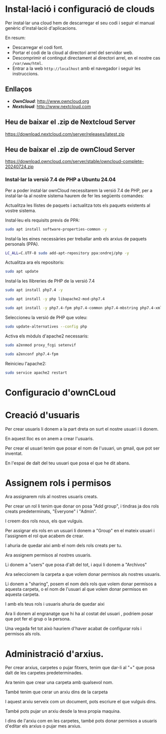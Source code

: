 # Instal·lació i configuració de clouds

Per instal·lar una cloud hem de descarregar el seu codi i seguir el manual genèric d'instal·lació d'aplicacions.

En resum:
* Descarregar el codi font.
* Portar el codi de la cloud al directori arrel del servidor web.
* Descomprimir el contingut directament al directori arrel, en el nostre cas `/var/www/html`.
* Entrar a la web `http://localhost` amb el navegador i seguir les instruccions.

## Enllaços 
* ***OwnCloud***: http://www.owncloud.org
* ***Nextcloud***: http://www.nextcloud.com

## Heu de baixar el .zip de Nextcloud Server
https://download.nextcloud.com/server/releases/latest.zip

## Heu de baixar el .zip de ownCloud Server
https://download.owncloud.com/server/stable/owncloud-complete-20240724.zip

### Instal·lar la versió 7.4 de PHP a Ubuntu 24.04

Per a poder instal·lar ownCloud necessitarem la versió 7.4 de PHP, per a instal·lar-la al nostre sistema haurem de fer les següents comandes:

Actualitza les llistes de paquets i actualitza tots els paquets existents al vostre sistema. 

Instal·leu els requisits previs de PPA:
```bash
sudo apt install software-properties-common -y
```
Instal·la les eines necessàries per treballar amb els arxius de paquets personals (PPA).
```bash
LC_ALL=C.UTF-8 sudo add-apt-repository ppa:ondrej/php -y
```
Actualitza ara els repositoris:
```bash
sudo apt update
```
Instal·la les llibreries de PHP de la versió 7.4
```bash
sudo apt install php7.4 -y
```
```bash
sudo apt install -y php libapache2-mod-php7.4
```
```bash
sudo apt install -y php7.4-fpm php7.4-common php7.4-mbstring php7.4-xmlrpc php7.4-soap php7.4-gd php7.4-xml php7.4-intl php7.4-mysql php7.4-cli php7.4-ldap php7.4-zip php7.4-curl
```
Seleccioneu la versió de PHP que voleu:
```bash
sudo update-alternatives --config php
```
Activa els mòduls d'apache2 necessaris:
```bash
sudo a2enmod proxy_fcgi setenvif
```
```bash
sudo a2enconf php7.4-fpm
```
Reinicieu l'apache2:
```bash
sudo service apache2 restart
```
# Configuracio d'ownCLoud

# Creació d'usuaris
<p>Per crear usuaris li donem a la part dreta on surt el nostre usuari i li donem.
<p>En aquest lloc es on anem a crear l'usuaris.
<p>Per crear el usuari tenim que posar el nom de l'usuari, un gmail, que pot ser inventat.
<p>En l'espai de dalt del teu usuari que posa el que he dit abans.

  # Assignem rols i permisos

<p> Ara assignarem rols al nostres usuaris creats.
<p> Per crear un rol li tenim que donar on posa "Add group", i tindras ja dos rols creats predeterminats, "Everyone" i "Admin".
<p>I creem dos rols nous, els que vulguis.
<p>Per assignar els rols en un usuari li donem a "Group" en el mateix usuari i l'assignem el rol que acabem de crear.
<p>I ahuria de quedar aixi amb el nom dels rols creats per tu.
<p>Ara assignem permisos al nostres usuaris.
<p>Li donem a "users" que posa d'alt del tot, i aqui li donem a "Archivos"
<p>Ara seleccionem la carpeta a que volem donar permisos als nostres usuaris.
<p>Li donem a "sharing", posem el nom dels rols que volem donar permisos a aquesta carpeta, o el nom de l'usuari al que volem donar permisos en aquesta carpeta.
<p>I amb els teus rols i usuaris ahuria de quedar aixi
<p> Ara li donem al engranatge que hi ha al costat del usuari , podriem posar que pot fer el grup o la persona. 
<p> Una vegada fet tot això hauriem d'haver acabat de configurar rols i permisos als rols.

  # Administració d'arxius.

<p>Per crear arxius, carpetes o pujar fitxers, tenim que dar-li al "+" que posa dalt de les carpetes predeterminades.
<p>Ara tenim que crear una carpeta amb qualsevol nom.
<p> També tenim que cerar un arxiu dins de la carpeta 
<p>I aquest arxiu serveix com un document, pots escriure el que vulguis dins.
<p>També pots pujar un arxiu desde la teva propia maquina.
<p>I dins de l'arxiu com en les carpetes, també pots donar permisos a usuaris d'editar els arxius o pujar mes arxius.



